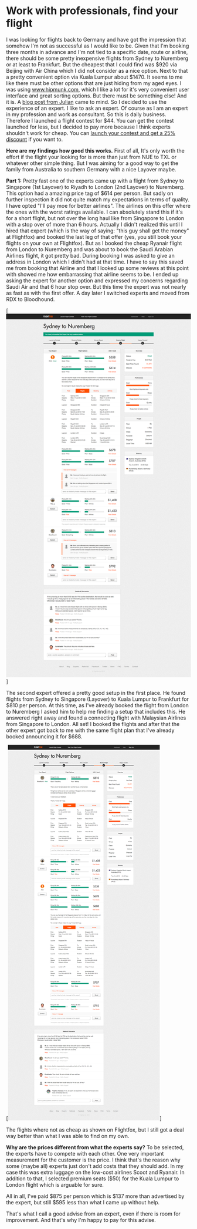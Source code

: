 Work with professionals, find your flight
=========================================

I was looking for flights back to Germany and have got the impression that somehow I'm not as successful as I would like to be.
Given that I'm booking three months in advance and I'm not tied to a specific date, route or airline, there should be some pretty inexpensive flights from Sydney to Nuremberg or at least to Frankfurt. 
But the cheapest that I could find was $920 via Beijing with Air China which I did not consider as a nice option. Next to that a pretty convenient option via Kuala Lumpur about $1470.
It seems to me like there must be other options that are just hiding from my aged eyes. I was using <a href="http://www.hipmunk.com" title="hipmunk" target="_blank">www.hipmunk.com</a>, which I like a lot for it's very convenient user interface and great sorting options. 
But there must be something else! And it is. A <a href="http://www.longtimeout.com/2012/05/18/ausschreibungsplattform-fuer-flugsuchen/" title="Ausschreibungsplattform für Flugsuchen" target="_blank">blog post from Julian</a> came to mind. So I decided to use the experience of an expert. I like to ask an expert. Of course as I am an expert in my profession and work as consultant. So this is daily business. 
Therefore I launched a flight contest for $44. You can get the contest launched for less, but I decided to pay more because I think experts shouldn't work for cheap. You can <a href="https://flightfox.com/?referral=49456" title="Flightfox" target="_blank">launch your contest and get a 25% discount</a> if you want to.

<strong>Here are my findings how good this works.</strong>
First of all, It's only worth the effort if the flight your looking for is more than just from NUE to TXL or whatever other simple thing. But I was aiming for a good way to get the family from Australia to southern Germany with a nice Layover maybe.

<strong>Part 1:</strong>
Pretty fast one of the experts came up with a flight from Sydney to Singapore (1st Layover) to Riyadh to London (2nd Layover) to Nuremberg. This option had a amazing price tag of $614 per person. But sadly on further inspection it did not quite match my expectations in terms of quality. I have opted "I'll pay moe for better airlines". The airlines on this offer where the ones with the worst ratings available. I can absolutely stand this if it's for a short flight, but not over the long haul like from Singapore to London with a stop over of more than 6 hours.
Actually I didn't realized this until I hired that expert (which is the way of saying: "this guy shall get the money" at Flightfox) and booked the last leg of that offer (yes, you still book your flights on your own at Flightfox). But as I booked the cheap Ryanair flight from London to Nuremberg and was about to book the Saudi Arabian Airlines flight, it got pretty bad. During booking I was asked to give an address in London which I didn't had at that time. I have to say this saved me from booking that Airline and that I looked up some reviews at this point with showed me how embarrassing that airline seems to be. I ended up asking the expert for another option and expressed my concerns regarding Saudi Air and that 6 hour stop over. But this time the expert was not nearly as fast as with the first offer. A day later I switched experts and moved from RDX to Bloodhound. 

[![first choice](https://github.com/bs-github/Work-with-professionals--find-your-flight/raw/master/Flights%20from%20Sydney%20to%20Nuremberg%20-%201st%20try.png)]

The second expert offered a pretty good setup in the first place. He found flights from Sydney to Singapore (Layover) to Kuala Lumpur to Frankfurt for $810 per person. At this time, as I've already booked the flight from London to Nuremberg I asked him to help me finding a setup that includes this. He answered right away and found a connecting flight with Malaysian Airlines from Singapore to London.
All set! 
I booked the flights and after that the other expert got back to me with the same flight plan that I've already booked announcing it for $688.

[![first choice](https://github.com/bs-github/Work-with-professionals--find-your-flight/raw/master/Flights%20from%20Sydney%20to%20Nuremberg%20-%20finaly%20chosen.png)]

The flights where not as cheap as shown on Flightfox, but I still got a deal way better than what I was able to find on my own. 

<strong>Why are the prices different from what the experts say?</strong>
To be selected, the experts have to compete with each other. One very important measurement for the customer is the price. I think that's the reason why some (maybe all) experts just don't add costs that they should add. In my case this was extra luggage on the low-cost airlines Scoot and Ryanair. In addition to that, I selected premium seats ($50) for the Kuala Lumpur to London flight which is arguable for sure.

All in all, I've paid $875 per person which is $137 more than advertised by the expert, but still $595 less than what I came up without help. 

That's what I call a good advise from an expert, even if there is room for improvement. And that's why I'm happy to pay for this advise.

